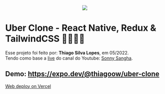 <!---->
<div align="center">
<img src="./public/app.jpg" align="center">
</div>

# Uber Clone - React Native, Redux & TailwindCSS 🙋🏻‍♂️🚗

<p>Esse projeto foi feito por: <strong>Thiago Silva Lopes</strong>, em 05/2022.</br>
Tendo como base a <a href="https://www.youtube.com/watch?v=bvn_HYpix6s" target="_blank">live</a>
do canal do Youtube: <a href="https://www.youtube.com/c/SonnySangha" target="_blank">
Sonny Sangha</a>.</p>

## Demo: https://expo.dev/@thiagoow/uber-clone

<p>
<a href="https://uber-clone-thiagoow.vercel.app">Web deploy on Vercel</a>
</p>
